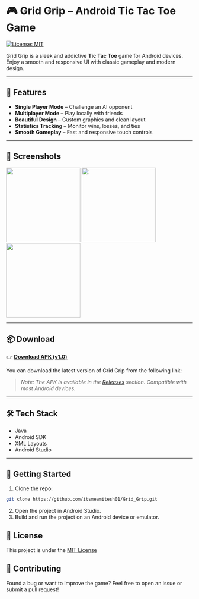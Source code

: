# 🎮 Grid Grip – Android Tic Tac Toe Game
[![License: MIT](https://img.shields.io/badge/License-MIT-yellow.svg)](LICENSE)



Grid Grip is a sleek and addictive **Tic Tac Toe** game for Android devices. Enjoy a smooth and responsive UI with classic gameplay and modern design.

---

## 🚀 Features

- **Single Player Mode** – Challenge an AI opponent
- **Multiplayer Mode** – Play locally with friends
- **Beautiful Design** – Custom graphics and clean layout
- **Statistics Tracking** – Monitor wins, losses, and ties
- **Smooth Gameplay** – Fast and responsive touch controls

---

## 📸 Screenshots

<p float="left">
  <img src="app/src/main/res/drawable/Homepage.png" width="200"/>
  <img src="app/src/main/res/drawable/Gridbox.png" width="200"/>
  <img src="app/src/main/res/drawable/Output.png" width="200"/>
</p>

---

## 📦 Download

👉 [**Download APK (v1.0)**](https://github.com/itsmeamitesh01/Grid_Grip/releases/latest)

You can download the latest version of Grid Grip from the following link:

> _Note: The APK is available in the [Releases](https://github.com/itsmeamitesh01/Grid_Grip/releases) section. Compatible with most Android devices._
---

## 🛠️ Tech Stack

- Java
- Android SDK
- XML Layouts
- Android Studio

---

## 🧪 Getting Started

1. Clone the repo:
```bash
git clone https://github.com/itsmeamitesh01/Grid_Grip.git
```
2. Open the project in Android Studio.
3. Build and run the project on an Android device or emulator.

## 📄 License
This project is under the [MIT License](LICENSE)

## 🤝 Contributing

Found a bug or want to improve the game? Feel free to open an issue or submit a pull request!
